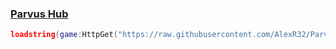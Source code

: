 ### [Parvus Hub](https://github.com/AlexR32/Parvus)
```lua
loadstring(game:HttpGet("https://raw.githubusercontent.com/AlexR32/Parvus/main/Loader.lua"))()
```
